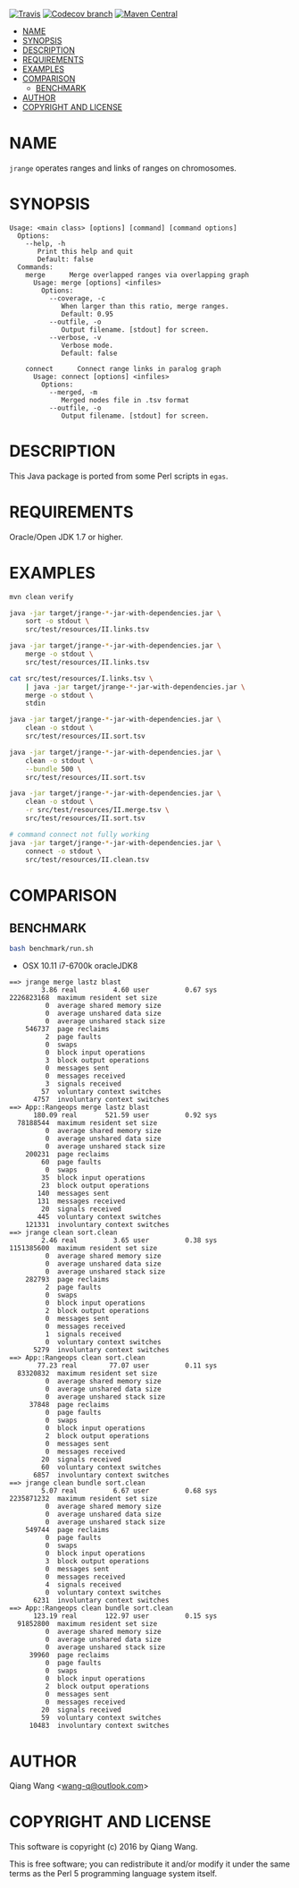 [![Travis](https://img.shields.io/travis/egateam/jrange.svg)](https://travis-ci.org/egateam/jrange)
[![Codecov branch](https://img.shields.io/codecov/c/github/egateam/jrange/master.svg)](https://codecov.io/github/egateam/jrange?branch=master)
[![Maven Central](https://img.shields.io/maven-central/v/com.github.egateam/jrange.svg)](http://search.maven.org/#search|ga|1|g%3A%22com.github.egateam%22%20AND%20a%3A%22jrange%22)

[TOC levels=1-3]: # " "
- [NAME](#name)
- [SYNOPSIS](#synopsis)
- [DESCRIPTION](#description)
- [REQUIREMENTS](#requirements)
- [EXAMPLES](#examples)
- [COMPARISON](#comparison)
    - [BENCHMARK](#benchmark)
- [AUTHOR](#author)
- [COPYRIGHT AND LICENSE](#copyright-and-license)


# NAME

`jrange` operates ranges and links of ranges on chromosomes.

# SYNOPSIS

```text
Usage: <main class> [options] [command] [command options]
  Options:
    --help, -h
       Print this help and quit
       Default: false
  Commands:
    merge      Merge overlapped ranges via overlapping graph
      Usage: merge [options] <infiles>
        Options:
          --coverage, -c
             When larger than this ratio, merge ranges.
             Default: 0.95
          --outfile, -o
             Output filename. [stdout] for screen.
          --verbose, -v
             Verbose mode.
             Default: false

    connect      Connect range links in paralog graph
      Usage: connect [options] <infiles>
        Options:
          --merged, -m
             Merged nodes file in .tsv format
          --outfile, -o
             Output filename. [stdout] for screen.

```

# DESCRIPTION

This Java package is ported from some Perl scripts in `egas`.

# REQUIREMENTS

Oracle/Open JDK 1.7 or higher.

# EXAMPLES

```bash
mvn clean verify

java -jar target/jrange-*-jar-with-dependencies.jar \
    sort -o stdout \
    src/test/resources/II.links.tsv

java -jar target/jrange-*-jar-with-dependencies.jar \
    merge -o stdout \
    src/test/resources/II.links.tsv

cat src/test/resources/I.links.tsv \
    | java -jar target/jrange-*-jar-with-dependencies.jar \
    merge -o stdout \
    stdin

java -jar target/jrange-*-jar-with-dependencies.jar \
    clean -o stdout \
    src/test/resources/II.sort.tsv

java -jar target/jrange-*-jar-with-dependencies.jar \
    clean -o stdout \
    --bundle 500 \
    src/test/resources/II.sort.tsv

java -jar target/jrange-*-jar-with-dependencies.jar \
    clean -o stdout \
    -r src/test/resources/II.merge.tsv \
    src/test/resources/II.sort.tsv

# command connect not fully working
java -jar target/jrange-*-jar-with-dependencies.jar \
    connect -o stdout \
    src/test/resources/II.clean.tsv
```

# COMPARISON

## BENCHMARK

```bash
bash benchmark/run.sh
```

* OSX 10.11 i7-6700k oracleJDK8

```
==> jrange merge lastz blast
        3.86 real         4.60 user         0.67 sys
2226823168  maximum resident set size
         0  average shared memory size
         0  average unshared data size
         0  average unshared stack size
    546737  page reclaims
         2  page faults
         0  swaps
         0  block input operations
         3  block output operations
         0  messages sent
         0  messages received
         3  signals received
        57  voluntary context switches
      4757  involuntary context switches
==> App::Rangeops merge lastz blast
      180.09 real       521.59 user         0.92 sys
  78188544  maximum resident set size
         0  average shared memory size
         0  average unshared data size
         0  average unshared stack size
    200231  page reclaims
        60  page faults
         0  swaps
        35  block input operations
        23  block output operations
       140  messages sent
       131  messages received
        20  signals received
       445  voluntary context switches
    121331  involuntary context switches
==> jrange clean sort.clean
        2.46 real         3.65 user         0.38 sys
1151385600  maximum resident set size
         0  average shared memory size
         0  average unshared data size
         0  average unshared stack size
    282793  page reclaims
         2  page faults
         0  swaps
         0  block input operations
         2  block output operations
         0  messages sent
         0  messages received
         1  signals received
         0  voluntary context switches
      5279  involuntary context switches
==> App::Rangeops clean sort.clean
       77.23 real        77.07 user         0.11 sys
  83320832  maximum resident set size
         0  average shared memory size
         0  average unshared data size
         0  average unshared stack size
     37848  page reclaims
         0  page faults
         0  swaps
         0  block input operations
         2  block output operations
         0  messages sent
         0  messages received
        20  signals received
        60  voluntary context switches
      6857  involuntary context switches
==> jrange clean bundle sort.clean
        5.07 real         6.67 user         0.68 sys
2235871232  maximum resident set size
         0  average shared memory size
         0  average unshared data size
         0  average unshared stack size
    549744  page reclaims
         0  page faults
         0  swaps
         0  block input operations
         3  block output operations
         0  messages sent
         0  messages received
         4  signals received
         0  voluntary context switches
      6231  involuntary context switches
==> App::Rangeops clean bundle sort.clean
      123.19 real       122.97 user         0.15 sys
  91852800  maximum resident set size
         0  average shared memory size
         0  average unshared data size
         0  average unshared stack size
     39960  page reclaims
         0  page faults
         0  swaps
         0  block input operations
         2  block output operations
         0  messages sent
         0  messages received
        20  signals received
        59  voluntary context switches
     10483  involuntary context switches
```

# AUTHOR

Qiang Wang &lt;wang-q@outlook.com&gt;

# COPYRIGHT AND LICENSE

This software is copyright (c) 2016 by Qiang Wang.

This is free software; you can redistribute it and/or modify it under the same terms as the Perl 5
programming language system itself.
